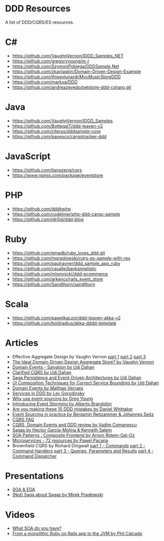 DDD Resources
=============

A list of DDD/CQRS/ES resources.

C#
==

* https://github.com/VaughnVernon/IDDD_Samples_NET
* https://github.com/gregoryyoung/m-r
* https://github.com/SzymonPobiega/DDDSample.Net
* https://github.com/zkavtaskin/Domain-Driven-Design-Example
* https://github.com/thiagolunardi/MvcMusicStoreDDD
* https://github.com/markva/DDD
* https://github.com/andreazevedo/petstore-ddd-csharp.git

Java
====

* https://github.com/VaughnVernon/IDDD_Samples
* https://github.com/BottegaIT/ddd-leaven-v2
* https://github.com/citerus/dddsample-core
* https://github.com/paoesco/cargotracker-ddd

JavaScript
==========

* https://github.com/liangzeng/cqrs
* https://www.npmjs.com/package/eventstore

PHP
===

* https://github.com/dddinphp
* https://github.com/codeliner/php-ddd-cargo-sample
* https://github.com/idr0id/ddd-blog

Ruby
====

* https://github.com/emadb/ruby_loves_ddd.git
* https://github.com/mpraglowski/cqrs-es-sample-with-res
* https://github.com/paulrayner/ddd_sample_app_ruby
* https://github.com/cavalle/banksimplistic
* https://github.com/mlomnicki/ddd-ecommerce
* https://github.com/arkency/rails_event_store
* https://github.com/Sandthorn/sandthorn

Scala
=====

* https://github.com/pawelkaczor/ddd-leaven-akka-v2
* https://github.com/boldradius/akka-dddd-template

Articles
========

* Effective Aggregate Design by Vaughn Vernon
  [part 1](http://dddcommunity.org/wp-content/uploads/files/pdf_articles/Vernon_2011_1.pdf)
  [part 2](http://dddcommunity.org/wp-content/uploads/files/pdf_articles/Vernon_2011_2.pdf)
  [part 3](http://dddcommunity.org/wp-content/uploads/files/pdf_articles/Vernon_2011_3.pdf)
* [The Ideal Domain-Driven Design Aggregate Store? by Vaughn Vernon](https://vaughnvernon.co/?p=942)
* [Domain Events - Salvation by Udi Dahan](http://udidahan.com/2009/06/14/domain-events-salvation/)
* [Clarified CQRS by Udi Dahan](http://udidahan.com/2009/12/09/clarified-cqrs/)
* [Saga Persistence and Event-Driven Architectures by Udi Dahan](http://udidahan.com/2009/04/20/saga-persistence-and-event-driven-architectures/)
* [UI Composition Techniques for Correct Service Boundires by Udi Dahan](http://udidahan.com/2012/06/23/ui-composition-techniques-for-correct-service-boundaries/)
* [Domain Events by Mathias Verraes](http://verraes.net/2014/11/domain-events/)
* [Services in DDD by Lev Gorodinsky](http://gorodinski.com/blog/2012/04/14/services-in-domain-driven-design-ddd/)
* [Why use event sourcing by Greg Young](http://codebetter.com/gregyoung/2010/02/20/why-use-event-sourcing/)
* [Introducing Event Storming by Alberto Brandolini](http://ziobrando.blogspot.com/2013/11/introducing-event-storming.html)
* [Are you making these 10 DDD mistakes by Daniel Whittaker](http://danielwhittaker.me/2015/07/05/are-you-making-these-10-ddd-mistakes/)
* [Event Sourcing in practice by Benjamin Reitzammer & Johannes Seitz](http://ookami86.github.io/event-sourcing-in-practice/)
* [CQRS FAQ](http://cqrs.nu/Faq)
* [CQRS, Domain Events and DDD review by Vadim Comanescu](http://vadimcomanescu.net/2012/06/26/cqrs-domain-events-and-ddd-review/)
* [Sagas by Hector Garcia-Molina & Kenneth Salem](http://www.cs.cornell.edu/andru/cs711/2002fa/reading/sagas.pdf)
* [SOA Patterns : Composite Frontend by Arnon Rotem-Gal-Oz](http://arnon.me/2011/10/soa-patterns-composite-frontend/)
* [Microservices - 72 resources by Pawel Pacana](http://blog.arkency.com/2014/07/microservices-72-resources/)
* Brownfield CQRS by Richard Dingwall
  [part 1 - Commands](http://rdingwall.com/2010/06/15/brownfield-cqrs-part-1-commands/)
  [part 2 - Command Handlers](http://rdingwall.com/2010/06/16/brownfield-cqrs-part-2-command-handlers/)
  [part 3 - Queries, Parameters and Results](http://rdingwall.com/2010/06/16/brownfield-cqrs-part-3-queries-parameters-and-results/)
  [part 4 - Command Dispatcher](http://rdingwall.com/2010/06/17/brownfield-cqrs-part-4-command-dispatcher/)

Presentations
============

* [SOA & EDA](http://www.slideshare.net/jeppec/soa-eda-follow-up)
* [(Not) Saga about Sagas by Mirek Pragłowski](http://praglowski.com/presentations/notsagaaboutsagas)

Videos
======

* [What SOA do you have?](https://vimeo.com/64505378)
* [From a monolithic Ruby on Rails app to the JVM by Phil Calcado](http://www.slideshare.net/pcalcado/from-a-monolithic-ruby-on-rails-app-to-the-jvm)
